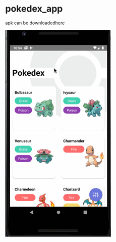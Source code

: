 # pokedex_app

apk can be downloaded[here](https://drive.google.com/open?id=1iryz7vmqunPfZfHAXHfVdAbNZwa9Qx3Z)

![Alt Text](https://raw.githubusercontent.com/UADACID/pokedex_app/master/pokedex.gif)
